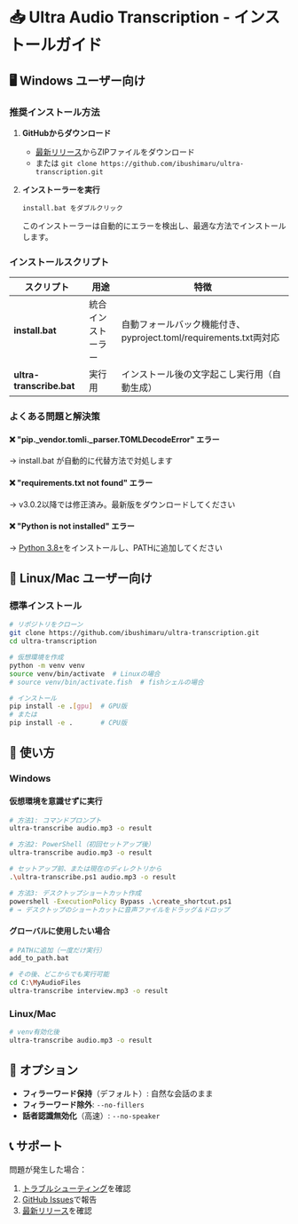 # 📥 Ultra Audio Transcription - インストールガイド

## 🖥️ Windows ユーザー向け

### 推奨インストール方法

1. **GitHubからダウンロード**
   - [最新リリース](https://github.com/ibushimaru/ultra-transcription/releases/latest)からZIPファイルをダウンロード
   - または `git clone https://github.com/ibushimaru/ultra-transcription.git`

2. **インストーラーを実行**
   ```
   install.bat をダブルクリック
   ```
   
   このインストーラーは自動的にエラーを検出し、最適な方法でインストールします。

### インストールスクリプト

| スクリプト | 用途 | 特徴 |
|-----------|------|------|
| **install.bat** | 統合インストーラー | 自動フォールバック機能付き、pyproject.toml/requirements.txt両対応 |
| **ultra-transcribe.bat** | 実行用 | インストール後の文字起こし実行用（自動生成） |

### よくある問題と解決策

#### ❌ "pip._vendor.tomli._parser.TOMLDecodeError" エラー
→ install.bat が自動的に代替方法で対処します

#### ❌ "requirements.txt not found" エラー
→ v3.0.2以降では修正済み。最新版をダウンロードしてください

#### ❌ "Python is not installed" エラー
→ [Python 3.8+](https://www.python.org/)をインストールし、PATHに追加してください

## 🐧 Linux/Mac ユーザー向け

### 標準インストール
```bash
# リポジトリをクローン
git clone https://github.com/ibushimaru/ultra-transcription.git
cd ultra-transcription

# 仮想環境を作成
python -m venv venv
source venv/bin/activate  # Linuxの場合
# source venv/bin/activate.fish  # fishシェルの場合

# インストール
pip install -e .[gpu]  # GPU版
# または
pip install -e .       # CPU版
```

## 📱 使い方

### Windows

#### 仮想環境を意識せずに実行

```bash
# 方法1: コマンドプロンプト
ultra-transcribe audio.mp3 -o result

# 方法2: PowerShell（初回セットアップ後）
ultra-transcribe audio.mp3 -o result

# セットアップ前、または現在のディレクトリから
.\ultra-transcribe.ps1 audio.mp3 -o result

# 方法3: デスクトップショートカット作成
powershell -ExecutionPolicy Bypass .\create_shortcut.ps1
# → デスクトップのショートカットに音声ファイルをドラッグ＆ドロップ
```

#### グローバルに使用したい場合

```bash
# PATHに追加（一度だけ実行）
add_to_path.bat

# その後、どこからでも実行可能
cd C:\MyAudioFiles
ultra-transcribe interview.mp3 -o result
```

### Linux/Mac
```bash
# venv有効化後
ultra-transcribe audio.mp3 -o result
```

## 🎯 オプション

- **フィラーワード保持**（デフォルト）: 自然な会話のまま
- **フィラーワード除外**: `--no-fillers`
- **話者認識無効化**（高速）: `--no-speaker`

## 📞 サポート

問題が発生した場合：
1. [トラブルシューティング](docs/TROUBLESHOOTING.md)を確認
2. [GitHub Issues](https://github.com/ibushimaru/ultra-transcription/issues)で報告
3. [最新リリース](https://github.com/ibushimaru/ultra-transcription/releases)を確認